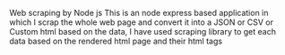 Web scraping by Node js
This is an node express based application in which I scrap the whole web page and convert it into a JSON or CSV or Custom html based on the data, I have used scraping library to get each data based on the rendered html page and their html tags
